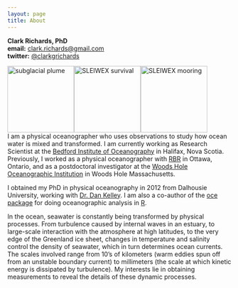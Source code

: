 ```yaml
---
layout: page
title: About
---
```


**Clark Richards, PhD**  
**email:** clark.richards@gmail.com  
**twitter:** [@clarkgrichards](https://twitter.com/clarkgrichards)

<img style="float: left" alt="subglacial plume" src="{{ site.baseurl }}images/img_05073.jpg" width="150">
<img style="float: left" alt="SLEIWEX survival" src="{{ site.baseurl }}images/sleiwex_survival.jpg" width="150">
<img style="float: left" alt="SLEIWEX mooring" src="{{ site.baseurl }}images/sleiwex_mooring.jpg" width="150">
<p style="clear: both;">

<p>I am a physical oceanographer who uses observations to study how ocean water is mixed and transformed. I am currently working as Research Scientist at the <a href="http://www.bio.gc.ca/index-en.php">Bedford Institute of Oceanography</a> in Halifax, Nova Scotia. Previously, I worked as a physical oceanographer with <a href="http://www.rbr-global.com">RBR</a> in Ottawa, Ontario, and as a postdoctoral investigator at the <a href="www.whoi.edu">Woods Hole Oceanographic Institution</a> in Woods Hole Massachusetts.</p>

<p>I obtained my PhD in physical oceanography in 2012 from Dalhousie University, working with <a href="http://www.dal.ca/faculty/science/oceanography/people/faculty/daniel-e-kelley.html">Dr. Dan Kelley</a>. I am also a co-author of the <a href="http://dankelley.github.io/oce/">oce package</a> for doing oceanographic analysis in <a href="http://r-project.org">R</a>. </p>

<p>In the ocean, seawater is constantly being transformed by physical processes. From turbulence caused by internal waves in an estuary, to large-scale interaction with the atmosphere at high latitudes, to the very edge of the Greenland ice sheet, changes in temperature and salinity control the density of seawater, which in turn determines ocean currents. The scales involved range from 10’s of kilometers (warm eddies spun off from an unstable boundary current) to millimeters (the scale at which kinetic energy is dissipated by turbulence). My interests lie in obtaining measurements to reveal the details of these dynamic processes.</p>


